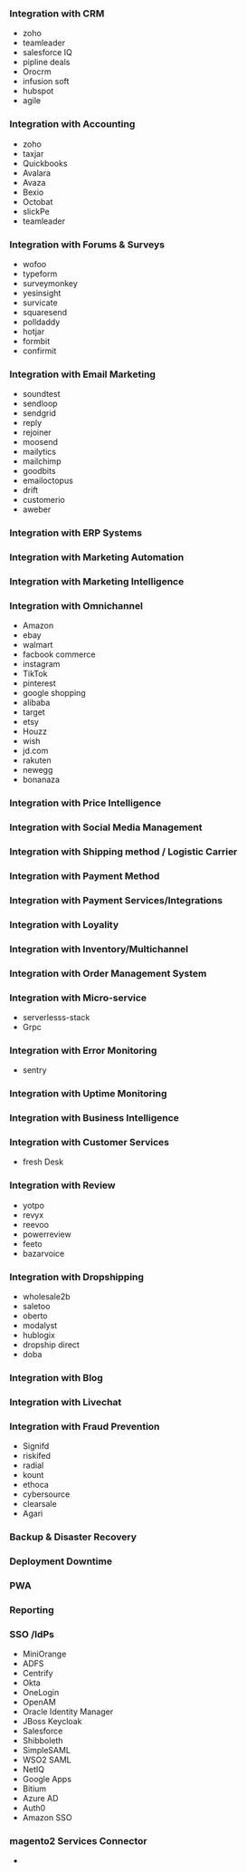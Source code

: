 ### Integration with CRM
- zoho
- teamleader
- salesforce IQ
- pipline deals
- Orocrm
- infusion soft
- hubspot
- agile
### Integration with Accounting
- zoho
- taxjar
- Quickbooks
- Avalara
- Avaza
- Bexio
- Octobat
- slickPe
- teamleader
### Integration with Forums & Surveys
- wofoo
- typeform
- surveymonkey
- yesinsight
- survicate
- squaresend
- polldaddy
- hotjar
- formbit
- confirmit

### Integration with Email Marketing
- soundtest
- sendloop
- sendgrid
- reply
- rejoiner
- moosend
- mailytics
- mailchimp
- goodbits
- emailoctopus
- drift
- customerio
- aweber
### Integration with ERP Systems
### Integration with Marketing Automation
### Integration with Marketing Intelligence
### Integration with Omnichannel
- Amazon
- ebay
- walmart
- facbook commerce
- instagram
- TikTok
- pinterest
- google shopping
- alibaba
- target
- etsy
- Houzz
- wish
- jd.com
- rakuten
- newegg
- bonanaza
### Integration with Price Intelligence
### Integration with Social Media Management
### Integration with Shipping method / Logistic Carrier
### Integration with Payment Method
### Integration with Payment Services/Integrations
### Integration with Loyality
### Integration with Inventory/Multichannel
### Integration with Order Management System
### Integration with Micro-service
- serverlesss-stack
- Grpc
### Integration with Error Monitoring
- sentry
### Integration with Uptime Monitoring
### Integration with Business Intelligence
### Integration with Customer Services
- fresh Desk
### Integration with Review
- yotpo
- revyx
- reevoo
- powerreview
- feeto
- bazarvoice
### Integration with Dropshipping
- wholesale2b
- saletoo
- oberto
- modalyst
- hublogix
- dropship direct
- doba
### Integration with Blog
### Integration with Livechat
### Integration with Fraud Prevention
- Signifd
- riskifed
- radial
- kount
- ethoca
- cybersource
- clearsale
- Agari
### Backup & Disaster Recovery
### Deployment Downtime
### PWA
### Reporting

### SSO /IdPs
- MiniOrange
- ADFS
- Centrify
- Okta
- OneLogin
- OpenAM
- Oracle Identity Manager
- JBoss Keycloak
- Salesforce
- Shibboleth
- SimpleSAML
- WSO2 SAML
- NetIQ
- Google Apps
- Bitium
- Azure AD
- Auth0
- Amazon SSO

### magento2 Services Connector
- 

